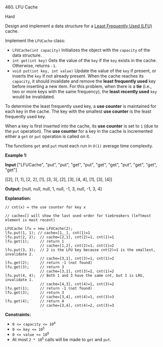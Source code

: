 ﻿460\. LFU Cache

Hard

Design and implement a data structure for a [Least Frequently Used (LFU)](https://en.wikipedia.org/wiki/Least_frequently_used) cache.

Implement the `LFUCache` class:

*   `LFUCache(int capacity)` Initializes the object with the `capacity` of the data structure.
*   `int get(int key)` Gets the value of the `key` if the `key` exists in the cache. Otherwise, returns `-1`.
*   `void put(int key, int value)` Update the value of the `key` if present, or inserts the `key` if not already present. When the cache reaches its `capacity`, it should invalidate and remove the **least frequently used** key before inserting a new item. For this problem, when there is a **tie** (i.e., two or more keys with the same frequency), the **least recently used** `key` would be invalidated.

To determine the least frequently used key, a **use counter** is maintained for each key in the cache. The key with the smallest **use counter** is the least frequently used key.

When a key is first inserted into the cache, its **use counter** is set to `1` (due to the `put` operation). The **use counter** for a key in the cache is incremented either a `get` or `put` operation is called on it.

The functions `get` and `put` must each run in `O(1)` average time complexity.

**Example 1:**

**Input** ["LFUCache", "put", "put", "get", "put", "get", "get", "put", "get", "get", "get"] 

[[2], [1, 1], [2, 2], [1], [3, 3], [2], [3], [4, 4], [1], [3], [4]]

**Output:** [null, null, null, 1, null, -1, 3, null, -1, 3, 4]

**Explanation:** 

    // cnt(x) = the use counter for key x 
    
    // cache=[] will show the last used order for tiebreakers (leftmost element is most recent) 
    
    LFUCache lfu = new LFUCache(2); 
    lfu.put(1, 1); // cache=[1,_], cnt(1)=1
    lfu.put(2, 2);  // cache=[2,1], cnt(2)=1, cnt(1)=1
    lfu.get(1);     // return 1 
                    // cache=[1,2], cnt(2)=1, cnt(1)=2
    lfu.put(3, 3);  // 2 is the LFU key because cnt(2)=1 is the smallest, invalidate 2. 
                    // cache=[3,1], cnt(3)=1, cnt(1)=2
    lfu.get(2);     // return -1 (not found)
    lfu.get(3);     // return 3
                    // cache=[3,1], cnt(3)=2, cnt(1)=2
    lfu.put(4, 4);  // Both 1 and 3 have the same cnt, but 1 is LRU, invalidate 1. 
                    // cache=[4,3], cnt(4)=1, cnt(3)=2
    lfu.get(1);     // return -1 (not found)
    lfu.get(3);     // return 3 
                    // cache=[3,4], cnt(4)=1, cnt(3)=3
    lfu.get(4);     // return 4 
                    // cache=[3,4], cnt(4)=2, cnt(3)=3

**Constraints:**

*   <code>0 <= capacity <= 10<sup>4</sup></code>
*   <code>0 <= key <= 10<sup>5</sup></code>
*   <code>0 <= value <= 10<sup>9</sup></code>
*   At most <code>2 * 10<sup>5</sup></code> calls will be made to `get` and `put`.